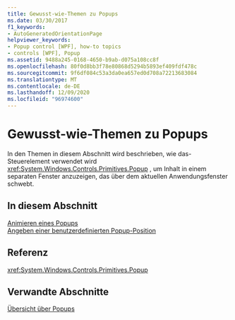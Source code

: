 ```yaml
---
title: Gewusst-wie-Themen zu Popups
ms.date: 03/30/2017
f1_keywords:
- AutoGeneratedOrientationPage
helpviewer_keywords:
- Popup control [WPF], how-to topics
- controls [WPF], Popup
ms.assetid: 9488a245-0168-4650-b9ab-d075a108cc8f
ms.openlocfilehash: 80f0d8bb3f78e80868d5294b5893ef409fdf478c
ms.sourcegitcommit: 9f6df084c53a3da0ea657ed0d708a72213683084
ms.translationtype: MT
ms.contentlocale: de-DE
ms.lasthandoff: 12/09/2020
ms.locfileid: "96974600"
---
```

# <a name="popup-how-to-topics"></a>Gewusst-wie-Themen zu Popups
In den Themen in diesem Abschnitt wird beschrieben, wie das-Steuerelement verwendet wird <xref:System.Windows.Controls.Primitives.Popup> , um Inhalt in einem separaten Fenster anzuzeigen, das über dem aktuellen Anwendungsfenster schwebt.  
  
## <a name="in-this-section"></a>In diesem Abschnitt  
 [Animieren eines Popups](how-to-animate-a-popup.md)  
 [Angeben einer benutzerdefinierten Popup-Position](how-to-specify-a-custom-popup-position.md)  
  
## <a name="reference"></a>Referenz  
 <xref:System.Windows.Controls.Primitives.Popup>  
  
## <a name="related-sections"></a>Verwandte Abschnitte  
 [Übersicht über Popups](popup-overview.md)
